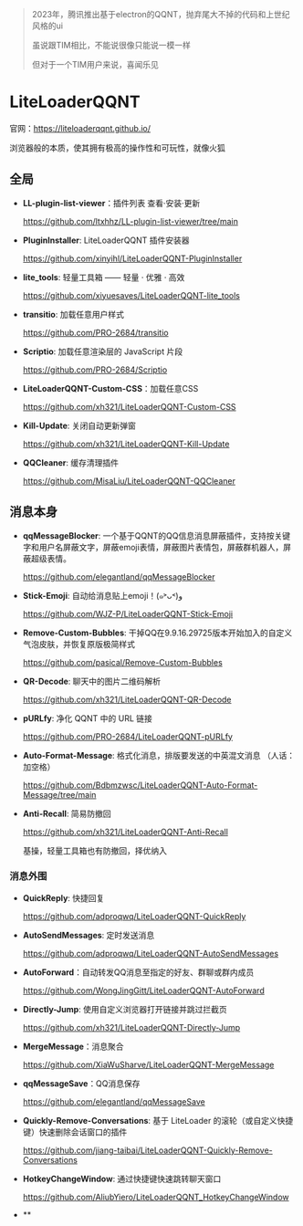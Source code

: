 > 2023年，腾讯推出基于electron的QQNT，抛弃尾大不掉的代码和上世纪风格的ui
>
> 虽说跟TIM相比，不能说很像只能说一模一样
>
> 但对于一个TIM用户来说，喜闻乐见

# LiteLoaderQQNT 

官网：https://liteloaderqqnt.github.io/

浏览器般的本质，使其拥有极高的操作性和可玩性，就像火狐

## 全局

- **LL-plugin-list-viewer**：插件列表 查看·安装·更新
  
  https://github.com/ltxhhz/LL-plugin-list-viewer/tree/main

- **PluginInstaller**: LiteLoaderQQNT 插件安装器

  https://github.com/xinyihl/LiteLoaderQQNT-PluginInstaller

- **lite_tools**:  轻量工具箱 —— 轻量 · 优雅 · 高效
    
  https://github.com/xiyuesaves/LiteLoaderQQNT-lite_tools

- **transitio**: 加载任意用户样式

  https://github.com/PRO-2684/transitio

- **Scriptio**: 加载任意渲染层的 JavaScript 片段

  https://github.com/PRO-2684/Scriptio

- **LiteLoaderQQNT-Custom-CSS**：加载任意CSS

  https://github.com/xh321/LiteLoaderQQNT-Custom-CSS
  
- **Kill-Update**:  关闭自动更新弹窗
  
  https://github.com/xh321/LiteLoaderQQNT-Kill-Update

- **QQCleaner**:  缓存清理插件
  
  https://github.com/MisaLiu/LiteLoaderQQNT-QQCleaner

## 消息本身

- **qqMessageBlocker**: 一个基于QQNT的QQ信息消息屏蔽插件，支持按关键字和用户名屏蔽文字，屏蔽emoji表情，屏蔽图片表情包，屏蔽群机器人，屏蔽超级表情。

  https://github.com/elegantland/qqMessageBlocker

- **Stick-Emoji**: 自动给消息贴上emoji！(๑˃ᴗ˂)ﻭ

  https://github.com/WJZ-P/LiteLoaderQQNT-Stick-Emoji

- **Remove-Custom-Bubbles**: 干掉QQ在9.9.16.29725版本开始加入的自定义气泡皮肤，并恢复原版极简样式

  https://github.com/pasical/Remove-Custom-Bubbles

- **QR-Decode**:  聊天中的图片二维码解析

  https://github.com/xh321/LiteLoaderQQNT-QR-Decode

- **pURLfy**: 净化 QQNT 中的 URL 链接

  https://github.com/PRO-2684/LiteLoaderQQNT-pURLfy

- **Auto-Format-Message**: 格式化消息，排版要发送的中英混文消息 （人话：加空格）

  https://github.com/Bdbmzwsc/LiteLoaderQQNT-Auto-Format-Message/tree/main

- **Anti-Recall**:  简易防撤回
  
  https://github.com/xh321/LiteLoaderQQNT-Anti-Recall

  基操，轻量工具箱也有防撤回，择优纳入

### 消息外围

- **QuickReply**: 快捷回复

  https://github.com/adproqwq/LiteLoaderQQNT-QuickReply

- **AutoSendMessages**: 定时发送消息

  https://github.com/adproqwq/LiteLoaderQQNT-AutoSendMessages

- **AutoForward**：自动转发QQ消息至指定的好友、群聊或群内成员

  https://github.com/WongJingGitt/LiteLoaderQQNT-AutoForward

- **Directly-Jump**:  使用自定义浏览器打开链接并跳过拦截页
  
  https://github.com/xh321/LiteLoaderQQNT-Directly-Jump

- **MergeMessage**：消息聚合

  https://github.com/XiaWuSharve/LiteLoaderQQNT-MergeMessage

- **qqMessageSave**：QQ消息保存

  https://github.com/elegantland/qqMessageSave

- **Quickly-Remove-Conversations**: 基于 LiteLoader 的滚轮（或自定义快捷键）快速删除会话窗口的插件

  https://github.com/jiang-taibai/LiteLoaderQQNT-Quickly-Remove-Conversations

- **HotkeyChangeWindow**: 通过快捷键快速跳转聊天窗口

  https://github.com/AliubYiero/LiteLoaderQQNT_HotkeyChangeWindow

- **






















